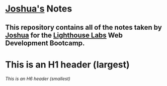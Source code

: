 
# [Joshua's](https://github.com/Joshua-McGee) Notes

## This repository contains all of the notes taken by [Joshua](https://github.com/Joshua-McGee) for the [Lighthouse Labs](https://www.lighthouselabs.ca/) Web Development Bootcamp.


# This is an H1 header (largest)
###### This is an H6 header (smallest)
